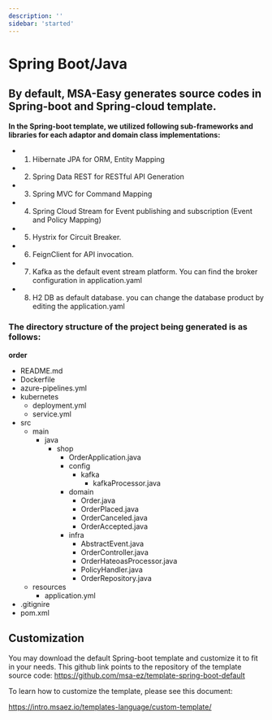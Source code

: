 ```yaml
---
description: ''
sidebar: 'started'
---
```

# Spring Boot/Java

<h2>By default, MSA-Easy generates source codes in Spring-boot and Spring-cloud template.</h2>

**In the Spring-boot template, we utilized following sub-frameworks and libraries for each adaptor and domain class implementations:**

- 1. Hibernate JPA for ORM, Entity Mapping
- 2. Spring Data REST for RESTful API Generation
- 3. Spring MVC for Command Mapping
- 4. Spring Cloud Stream for Event publishing and subscription (Event and Policy Mapping)
- 5. Hystrix for Circuit Breaker. 
- 6. FeignClient for API invocation.
- 7. Kafka as the default event stream platform. You can find the broker configuration in application.yaml
- 8. H2 DB as default database. you can change the database product by editing the application.yaml

<h3>The directory structure of the project being generated is as follows:</h3>

**order**

- README.md
- Dockerfile
- azure-pipelines.yml
- kubernetes
  - deployment.yml
  - service.yml
- src
  - main
    - java
      - shop
        - OrderApplication.java
        - config
          - kafka
            - kafkaProcessor.java
        - domain
          - Order.java
          - OrderPlaced.java
          - OrderCanceled.java
          - OrderAccepted.java
        - infra
          - AbstractEvent.java
          - OrderController.java
          - OrderHateoasProcessor.java
          - PolicyHandler.java
          - OrderRepository.java
  - resources
    - application.yml
- .gitignire
- pom.xml





## Customization

You may download the default Spring-boot template and customize it to fit in your needs.
This github link points to the repository of the template source code:  https://github.com/msa-ez/template-spring-boot-default

To learn how to customize the template, please see this document: 

https://intro.msaez.io/templates-language/custom-template/